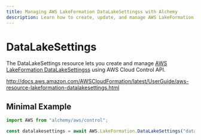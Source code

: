 ```yaml
---
title: Managing AWS LakeFormation DataLakeSettingss with Alchemy
description: Learn how to create, update, and manage AWS LakeFormation DataLakeSettingss using Alchemy Cloud Control.
---
```


# DataLakeSettings

The DataLakeSettings resource lets you create and manage [AWS LakeFormation DataLakeSettingss](https://docs.aws.amazon.com/lakeformation/latest/userguide/) using AWS Cloud Control API.

http://docs.aws.amazon.com/AWSCloudFormation/latest/UserGuide/aws-resource-lakeformation-datalakesettings.html

## Minimal Example

```ts
import AWS from "alchemy/aws/control";

const datalakesettings = await AWS.LakeFormation.DataLakeSettings("datalakesettings-example", {});
```

